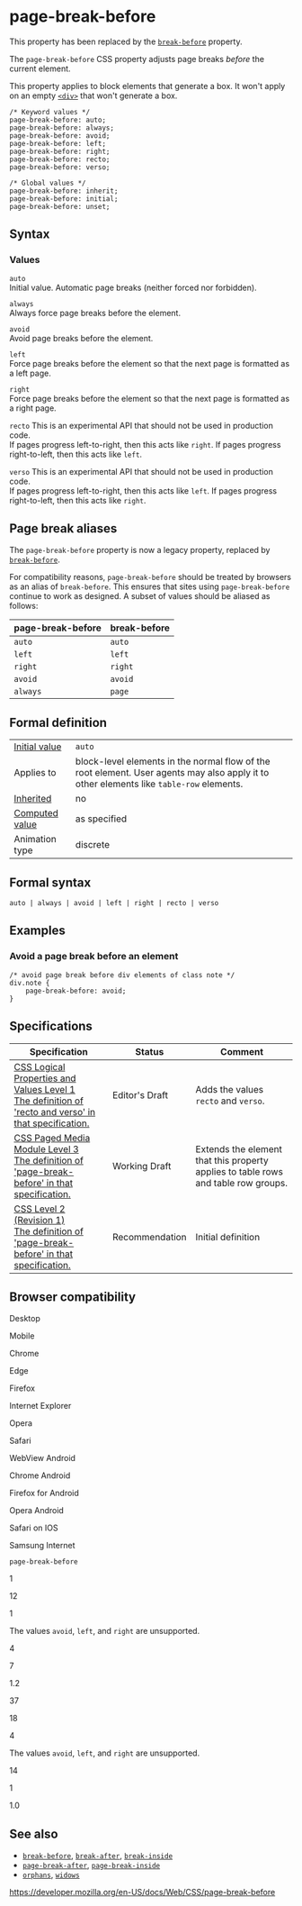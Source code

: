 # page-break-before

This property has been replaced by the [`break-before`](break-before) property.

The `page-break-before` CSS property adjusts page breaks _before_ the current element.

This property applies to block elements that generate a box. It won't apply on an empty [`<div>`](https://developer.mozilla.org/en-US/docs/Web/HTML/Element/div) that won't generate a box.

    /* Keyword values */
    page-break-before: auto;
    page-break-before: always;
    page-break-before: avoid;
    page-break-before: left;
    page-break-before: right;
    page-break-before: recto;
    page-break-before: verso;

    /* Global values */
    page-break-before: inherit;
    page-break-before: initial;
    page-break-before: unset;

## Syntax

### Values

`auto`  
Initial value. Automatic page breaks (neither forced nor forbidden).

`always`  
Always force page breaks before the element.

`avoid`  
Avoid page breaks before the element.

`left`  
Force page breaks before the element so that the next page is formatted as a left page.

`right`  
Force page breaks before the element so that the next page is formatted as a right page.

`recto` <span class="icon experimental" viewbox="0 0 100 100" xmlns="http://www.w3.org/2000/svg" role="img"> This is an experimental API that should not be used in production code. </span>  
If pages progress left-to-right, then this acts like `right`. If pages progress right-to-left, then this acts like `left`.

`verso` <span class="icon experimental" viewbox="0 0 100 100" xmlns="http://www.w3.org/2000/svg" role="img"> This is an experimental API that should not be used in production code. </span>  
If pages progress left-to-right, then this acts like `left`. If pages progress right-to-left, then this acts like `right`.

## Page break aliases

The `page-break-before` property is now a legacy property, replaced by [`break-before`](break-before).

For compatibility reasons, `page-break-before` should be treated by browsers as an alias of `break-before`. This ensures that sites using `page-break-before` continue to work as designed. A subset of values should be aliased as follows:

<table><thead><tr class="header"><th>page-break-before</th><th>break-before</th></tr></thead><tbody><tr class="odd"><td><code>auto</code></td><td><code>auto</code></td></tr><tr class="even"><td><code>left</code></td><td><code>left</code></td></tr><tr class="odd"><td><code>right</code></td><td><code>right</code></td></tr><tr class="even"><td><code>avoid</code></td><td><code>avoid</code></td></tr><tr class="odd"><td><code>always</code></td><td><code>page</code></td></tr></tbody></table>

## Formal definition

<table><tbody><tr class="odd"><td><a href="initial_value">Initial value</a></td><td><code>auto</code></td></tr><tr class="even"><td>Applies to</td><td>block-level elements in the normal flow of the root element. User agents may also apply it to other elements like <code>table-row</code> elements.</td></tr><tr class="odd"><td><a href="inheritance">Inherited</a></td><td>no</td></tr><tr class="even"><td><a href="computed_value">Computed value</a></td><td>as specified</td></tr><tr class="odd"><td>Animation type</td><td>discrete</td></tr></tbody></table>

## Formal syntax

    auto | always | avoid | left | right | recto | verso

## Examples

### Avoid a page break before an element

    /* avoid page break before div elements of class note */
    div.note {
        page-break-before: avoid;
    }

## Specifications

<table><thead><tr class="header"><th>Specification</th><th>Status</th><th>Comment</th></tr></thead><tbody><tr class="odd"><td><a href="https://drafts.csswg.org/css-logical/#page">CSS Logical Properties and Values Level 1<br />
<span class="small">The definition of 'recto and verso' in that specification.</span></a></td><td><span class="spec-ed">Editor's Draft</span></td><td>Adds the values <code>recto</code> and <code>verso</code>.</td></tr><tr class="even"><td><a href="https://drafts.csswg.org/css-page-3/#page-break-before">CSS Paged Media Module Level 3<br />
<span class="small">The definition of 'page-break-before' in that specification.</span></a></td><td><span class="spec-wd">Working Draft</span></td><td>Extends the element that this property applies to table rows and table row groups.</td></tr><tr class="odd"><td><a href="https://www.w3.org/TR/CSS2/page.html#propdef-page-break-before">CSS Level 2 (Revision 1)<br />
<span class="small">The definition of 'page-break-before' in that specification.</span></a></td><td><span class="spec-rec">Recommendation</span></td><td>Initial definition</td></tr></tbody></table>

## Browser compatibility

Desktop

Mobile

Chrome

Edge

Firefox

Internet Explorer

Opera

Safari

WebView Android

Chrome Android

Firefox for Android

Opera Android

Safari on IOS

Samsung Internet

`page-break-before`

1

12

1

The values `avoid`, `left`, and `right` are unsupported.

4

7

1.2

37

18

4

The values `avoid`, `left`, and `right` are unsupported.

14

1

1.0

## See also

- [`break-before`](break-before), [`break-after`](break-after), [`break-inside`](break-inside)
- [`page-break-after`](page-break-after), [`page-break-inside`](page-break-inside)
- [`orphans`](orphans), [`widows`](widows)

<a href="https://developer.mozilla.org/en-US/docs/Web/CSS/page-break-before" class="_attribution-link">https://developer.mozilla.org/en-US/docs/Web/CSS/page-break-before</a>
